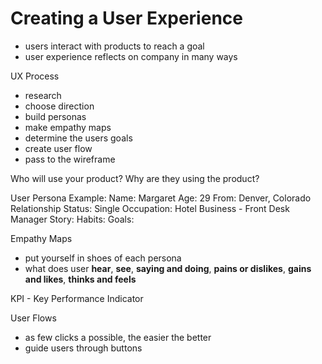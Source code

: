 # Creating a User Experience 
- users interact with products to reach a goal
- user experience reflects on company in many ways

UX Process
- research
- choose direction
- build personas
- make empathy maps
- determine the users goals
- create user flow 
- pass to the wireframe

Who will use your product?
Why are they using the product?


User Persona Example:
Name: Margaret
Age: 29
From: Denver, Colorado
Relationship Status: Single
Occupation: Hotel Business - Front Desk Manager 
Story:
Habits:
Goals:


Empathy Maps
- put yourself in shoes of each persona
- what does user **hear**, **see**, **saying and doing**, **pains or dislikes**, **gains and likes**, **thinks and feels**

KPI - Key Performance Indicator

User Flows
- as few clicks a possible, the easier the better
- guide users through buttons 